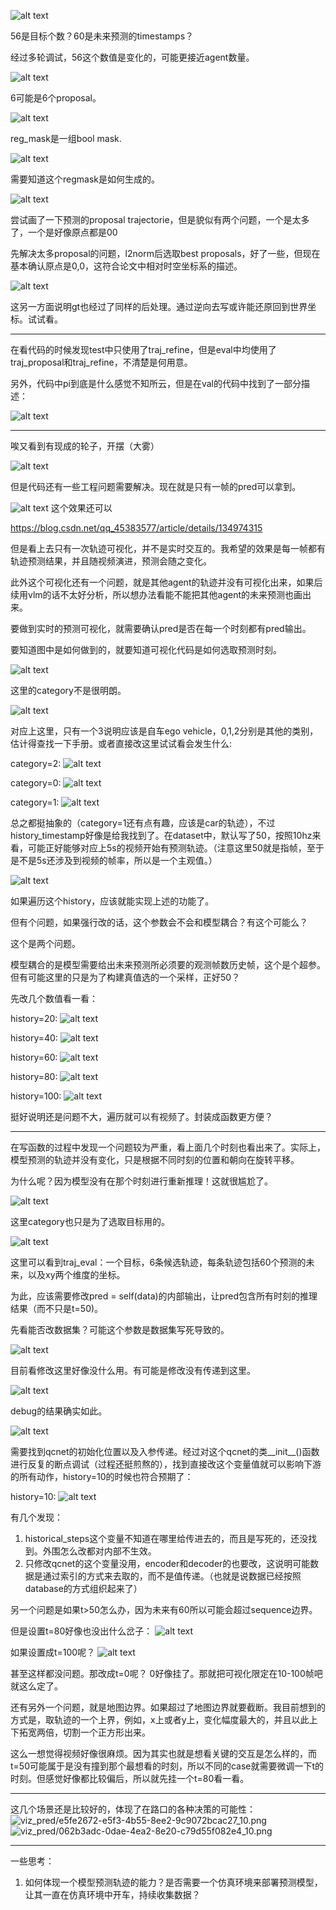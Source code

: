 ![alt text](image-8.png)

56是目标个数？60是未来预测的timestamps？

经过多轮调试，56这个数值是变化的，可能更接近agent数量。

![alt text](image-9.png)

6可能是6个proposal。

![alt text](image-10.png)

reg_mask是一组bool mask.

![alt text](image-11.png)

需要知道这个regmask是如何生成的。

![alt text](image-12.png)

尝试画了一下预测的proposal trajectorie，但是貌似有两个问题，一个是太多了，一个是好像原点都是00

先解决太多proposal的问题，l2norm后选取best proposals，好了一些，但现在基本确认原点是0,0，这符合论文中相对时空坐标系的描述。

![alt text](image-13.png)

这另一方面说明gt也经过了同样的后处理。通过逆向去写或许能还原回到世界坐标。试试看。

----

在看代码的时候发现test中只使用了traj_refine，但是eval中均使用了traj_proposal和traj_refine，不清楚是何用意。

另外，代码中pi到底是什么感觉不知所云，但是在val的代码中找到了一部分描述：

![alt text](image-14.png)

----

唉又看到有现成的轮子，开摆（大雾）

![alt text](image-15.png)

但是代码还有一些工程问题需要解决。现在就是只有一帧的pred可以拿到。

![alt text](image-16.png) 这个效果还可以

https://blog.csdn.net/qq_45383577/article/details/134974315

但是看上去只有一次轨迹可视化，并不是实时交互的。我希望的效果是每一帧都有轨迹预测结果，并且随视频演进，预测会随之变化。

此外这个可视化还有一个问题，就是其他agent的轨迹并没有可视化出来，如果后续用vlm的话不太好分析，所以想办法看能不能把其他agent的未来预测也画出来。

要做到实时的预测可视化，就需要确认pred是否在每一个时刻都有pred输出。

要知道图中是如何做到的，就要知道可视化代码是如何选取预测时刻。

![alt text](image-17.png)

这里的category不是很明朗。

![alt text](image-18.png)

对应上这里，只有一个3说明应该是自车ego vehicle，0,1,2分别是其他的类别，估计得查找一下手册。或者直接改这里试试看会发生什么:

category=2:
![alt text](image-19.png)

category=0:
![alt text](image-20.png)

category=1:
![alt text](image-23.png)

总之都挺抽象的（category=1还有点有趣，应该是car的轨迹），不过history_timestamp好像是给我找到了。在dataset中，默认写了50，按照10hz来看，可能正好能够对应上5s的视频开始有预测轨迹。（注意这里50就是指帧，至于是不是5s还涉及到视频的帧率，所以是一个主观值。）

![alt text](image-22.png)

如果遍历这个history，应该就能实现上述的功能了。

但有个问题，如果强行改的话，这个参数会不会和模型耦合？有这个可能么？

这个是两个问题。

模型耦合的是模型需要给出未来预测所必须要的观测帧数历史帧，这个是个超参。但有可能这里的只是为了构建真值选的一个采样，正好50？

先改几个数值看一看：

history=20:
![alt text](image-24.png)

history=40:
![alt text](image-25.png)

history=60:
![alt text](image-26.png)

history=80:
![alt text](image-27.png)

history=100:
![alt text](image-28.png)

挺好说明还是问题不大，遍历就可以有视频了。封装成函数更方便？

----

在写函数的过程中发现一个问题较为严重，看上面几个时刻也看出来了。实际上，模型预测的轨迹并没有变化，只是根据不同时刻的位置和朝向在旋转平移。

为什么呢？因为模型没有在那个时刻进行重新推理！这就很尴尬了。

![alt text](image-29.png)

这里category也只是为了选取目标用的。

![alt text](image-30.png)

这里可以看到traj_eval：一个目标，6条候选轨迹，每条轨迹包括60个预测的未来，以及xy两个维度的坐标。

为此，应该需要修改pred = self(data)的内部输出，让pred包含所有时刻的推理结果（而不只是t=50)。

先看能否改数据集？可能这个参数是数据集写死导致的。

![alt text](image-31.png)

目前看修改这里好像没什么用。有可能是修改没有传递到这里。

![alt text](image-32.png)

debug的结果确实如此。

![alt text](image-33.png)

需要找到qcnet的初始化位置以及入参传递。经过对这个qcnet的类__init__()函数进行反复的断点调试（过程还挺煎熬的），找到直接改这个变量值就可以影响下游的所有动作，history=10的时候也符合预期了：

history=10:
![alt text](image-34.png)

有几个发现：

1. historical_steps这个变量不知道在哪里给传进去的，而且是写死的，还没找到。外围怎么改都对内部不生效。
2. 只修改qcnet的这个变量没用，encoder和decoder的也要改，这说明可能数据是通过索引的方式来去取的，而不是值传递。（也就是说数据已经按照database的方式组织起来了）

另一个问题是如果t>50怎么办，因为未来有60所以可能会超过sequence边界。

但是设置t=80好像也没出什么岔子：
![alt text](image-35.png)

如果设置成t=100呢？
![alt text](image-36.png)

甚至这样都没问题。那改成t=0呢？ 0好像挂了。那就把可视化限定在10-100帧吧就这么定了。

还有另外一个问题，就是地图边界。如果超过了地图边界就要截断。我目前想到的方式是，取轨迹的一个上界，例如，x上或者y上，变化幅度最大的，并且以此上下拓宽两倍，切割一个正方形出来。

这么一想觉得视频好像很麻烦。因为其实也就是想看关键的交互是怎么样的，而t=50可能属于是没有撞到那个最想看的时刻，所以不同的case就需要微调一下t的时刻。但感觉好像都比较偏后，所以就先挂一个t=80看一看。

----

这几个场景还是比较好的，体现了在路口的各种决策的可能性：
![viz_pred/e5fe2672-e5f3-4b55-8ee2-9c9072bcac27_10.png](image-37.png)
![viz_pred/062b3adc-0dae-4ea2-8e20-c79d55f082e4_10.png](image-38.png)

----

一些思考：

1. 如何体现一个模型预测轨迹的能力？是否需要一个仿真环境来部署预测模型，让其一直在仿真环境中开车，持续收集数据？